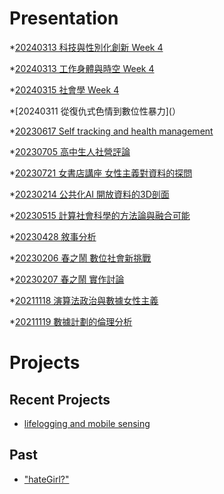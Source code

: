# Presentation
*[20240313 科技與性別化創新 Week 4](https://docs.google.com/presentation/d/e/2PACX-1vQ63IfJbjA1l2BRSV6TsJ5q5dL_VlAi4R6KUv252qekurybfBLZAF8RSNpsYqZUCQzh7575Wy2x1mEe/pub?start=false&loop=false&delayms=3000)

*[20240313 工作身體與時空 Week 4]()

*[20240315 社會學 Week 4]()

*[20240311 從復仇式色情到數位性暴力](）

*[20230617 Self tracking and health management]()

*[20230705 高中生人社營評論]()

*[20230721 女書店講座 女性主義對資料的探問]()

*[20230214 公共化AI 開放資料的3D剖面]()

*[20230515 計算社會科學的方法論與融合可能]()

*[20230428 敘事分析]()

*[20230206 春之鬧 數位社會新挑戰]()

*[20230207 春之鬧 實作討論]()


*[20211118 演算法政治與數據女性主義]()

*[20211119 數據計劃的倫理分析]()


# Projects

## Recent Projects
* [lifelogging and mobile sensing]()

## Past
* ["hateGirl?"]()

